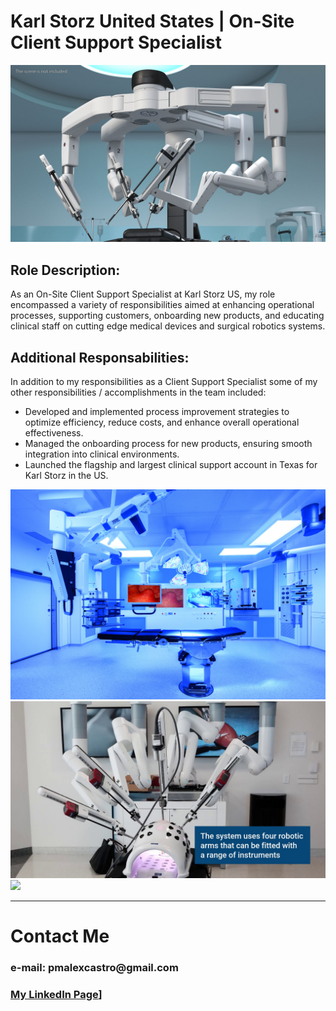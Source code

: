 # Karl Storz United States | On-Site Client Support Specialist  

<img src="images/davinci.jpg?raw=true"/>

## __Role Description__: 

As an On-Site Client Support Specialist at Karl Storz US, my role encompassed a variety of responsibilities aimed at enhancing operational processes, supporting customers, onboarding new products, and educating clinical staff on cutting edge medical devices and surgical robotics systems. 

## __Additional Responsabilities__:

In addition to my responsibilities as a Client Support Specialist some of my other responsibilities / accomplishments in the team included:

* Developed and implemented process improvement strategies to optimize efficiency, reduce costs, and enhance overall operational effectiveness.
* Managed the onboarding process for new products, ensuring smooth integration into clinical environments.
* Launched the flagship and largest clinical support account in Texas for Karl Storz in the US.

<img src="images/Stoz1.jpg?raw=true"/>

<img src="images/davinci2.jpg?raw=true"/>

<img src="images/davinci1.jpg?raw=true"/>




---
# Contact Me

### __e-mail: pmalexcastro@gmail.com__
### [My LinkedIn Page](https://www.linkedin.com/in/castro-alex-/)]
